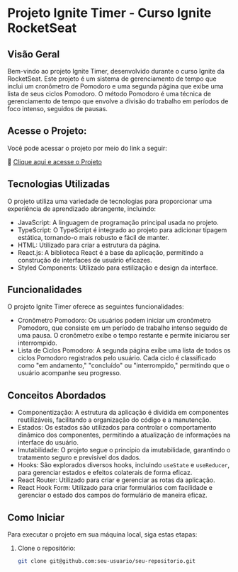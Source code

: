 # Projeto Ignite Timer - Curso Ignite RocketSeat

## Visão Geral
Bem-vindo ao projeto Ignite Timer, desenvolvido durante o curso Ignite da RocketSeat. Este projeto é um sistema de gerenciamento de tempo que inclui um cronômetro de Pomodoro e uma segunda página que exibe uma lista de seus ciclos Pomodoro. O método Pomodoro é uma técnica de gerenciamento de tempo que envolve a divisão do trabalho em períodos de foco intenso, seguidos de pausas.

## Acesse o Projeto:
Você pode acessar o projeto por meio do link a seguir:

🚀 [Clique aqui e acesse o Projeto](https://seu-link-para-o-projeto.com/)

## Tecnologias Utilizadas
O projeto utiliza uma variedade de tecnologias para proporcionar uma experiência de aprendizado abrangente, incluindo:

- JavaScript: A linguagem de programação principal usada no projeto.
- TypeScript: O TypeScript é integrado ao projeto para adicionar tipagem estática, tornando-o mais robusto e fácil de manter.
- HTML: Utilizado para criar a estrutura da página.
- React.js: A biblioteca React é a base da aplicação, permitindo a construção de interfaces de usuário eficazes.
- Styled Components: Utilizado para estilização e design da interface.

## Funcionalidades
O projeto Ignite Timer oferece as seguintes funcionalidades:

- Cronômetro Pomodoro: Os usuários podem iniciar um cronômetro Pomodoro, que consiste em um período de trabalho intenso seguido de uma pausa. O cronômetro exibe o tempo restante e permite iniciarou ser interrompido.
- Lista de Ciclos Pomodoro: A segunda página exibe uma lista de todos os ciclos Pomodoro registrados pelo usuário. Cada ciclo é classificado como "em andamento," "concluído" ou "interrompido," permitindo que o usuário acompanhe seu progresso.

## Conceitos Abordados

- Componentização: A estrutura da aplicação é dividida em componentes reutilizáveis, facilitando a organização do código e a manutenção.
- Estados: Os estados são utilizados para controlar o comportamento dinâmico dos componentes, permitindo a atualização de informações na interface do usuário.
- Imutabilidade: O projeto segue o princípio da imutabilidade, garantindo o tratamento seguro e previsível dos dados.
- Hooks: São explorados diversos hooks, incluindo `useState` e `useReducer`, para gerenciar estados e efeitos colaterais de forma eficaz.
- React Router: Utilizado para criar e gerenciar as rotas da aplicação.
- React Hook Form: Utilizado para criar formulários com facilidade e gerenciar o estado dos campos do formulário de maneira eficaz.

## Como Iniciar

Para executar o projeto em sua máquina local, siga estas etapas:

1. Clone o repositório:

   ```bash
   git clone git@github.com:seu-usuario/seu-repositorio.git

